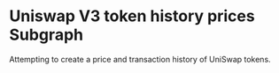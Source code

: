 # Uniswap V3 token history prices Subgraph

Attempting to create a price and transaction history of UniSwap tokens.

